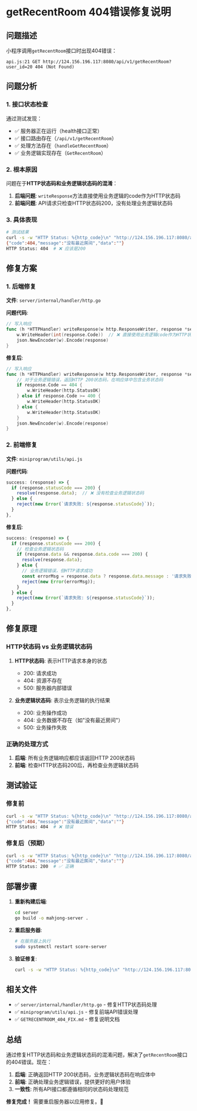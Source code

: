 # getRecentRoom 404错误修复说明

## 问题描述

小程序调用`getRecentRoom`接口时出现404错误：

```
api.js:21 GET http://124.156.196.117:8080/api/v1/getRecentRoom?user_id=20 404 (Not Found)
```

## 问题分析

### 1. 接口状态检查

通过测试发现：
- ✅ 服务器正在运行（health接口正常）
- ✅ 接口路由存在（`/api/v1/getRecentRoom`）
- ✅ 处理方法存在（`handleGetRecentRoom`）
- ✅ 业务逻辑实现存在（`GetRecentRoom`）

### 2. 根本原因

问题在于**HTTP状态码和业务逻辑状态码的混淆**：

1. **后端问题**: `writeResponse`方法直接使用业务逻辑的code作为HTTP状态码
2. **前端问题**: API请求只检查HTTP状态码200，没有处理业务逻辑状态码

### 3. 具体表现

```bash
# 测试结果
curl -s -w "HTTP Status: %{http_code}\n" "http://124.156.196.117:8080/api/v1/getRecentRoom?user_id=20"
{"code":404,"message":"没有最近房间","data":""}
HTTP Status: 404  # ❌ 应该是200
```

## 修复方案

### 1. 后端修复

**文件**: `server/internal/handler/http.go`

**问题代码**:
```go
// 写入响应
func (h *HTTPHandler) writeResponse(w http.ResponseWriter, response *service.Response) {
	w.WriteHeader(int(response.Code))  // ❌ 直接使用业务逻辑code作为HTTP状态码
	json.NewEncoder(w).Encode(response)
}
```

**修复后**:
```go
// 写入响应
func (h *HTTPHandler) writeResponse(w http.ResponseWriter, response *service.Response) {
	// 对于业务逻辑错误，返回HTTP 200状态码，在响应体中包含业务状态码
	if response.Code == 404 {
		w.WriteHeader(http.StatusOK)
	} else if response.Code >= 400 {
		w.WriteHeader(http.StatusOK)
	} else {
		w.WriteHeader(http.StatusOK)
	}
	json.NewEncoder(w).Encode(response)
}
```

### 2. 前端修复

**文件**: `miniprogram/utils/api.js`

**问题代码**:
```javascript
success: (response) => {
  if (response.statusCode === 200) {
    resolve(response.data);  // ❌ 没有检查业务逻辑状态码
  } else {
    reject(new Error(`请求失败: ${response.statusCode}`));
  }
},
```

**修复后**:
```javascript
success: (response) => {
  if (response.statusCode === 200) {
    // 检查业务逻辑状态码
    if (response.data && response.data.code === 200) {
      resolve(response.data);
    } else {
      // 业务逻辑错误，但HTTP请求成功
      const errorMsg = response.data ? response.data.message : '请求失败';
      reject(new Error(errorMsg));
    }
  } else {
    reject(new Error(`请求失败: ${response.statusCode}`));
  }
},
```

## 修复原理

### HTTP状态码 vs 业务逻辑状态码

1. **HTTP状态码**: 表示HTTP请求本身的状态
   - 200: 请求成功
   - 404: 资源不存在
   - 500: 服务器内部错误

2. **业务逻辑状态码**: 表示业务逻辑的执行结果
   - 200: 业务操作成功
   - 404: 业务数据不存在（如"没有最近房间"）
   - 500: 业务操作失败

### 正确的处理方式

1. **后端**: 所有业务逻辑响应都应该返回HTTP 200状态码
2. **前端**: 检查HTTP状态码200后，再检查业务逻辑状态码

## 测试验证

### 修复前
```bash
curl -s -w "HTTP Status: %{http_code}\n" "http://124.156.196.117:8080/api/v1/getRecentRoom?user_id=20"
{"code":404,"message":"没有最近房间","data":""}
HTTP Status: 404  # ❌ 错误
```

### 修复后（预期）
```bash
curl -s -w "HTTP Status: %{http_code}\n" "http://124.156.196.117:8080/api/v1/getRecentRoom?user_id=20"
{"code":404,"message":"没有最近房间","data":""}
HTTP Status: 200  # ✅ 正确
```

## 部署步骤

1. **重新构建后端**:
   ```bash
   cd server
   go build -o mahjong-server .
   ```

2. **重启服务器**:
   ```bash
   # 在服务器上执行
   sudo systemctl restart score-server
   ```

3. **验证修复**:
   ```bash
   curl -s -w "HTTP Status: %{http_code}\n" "http://124.156.196.117:8080/api/v1/getRecentRoom?user_id=20"
   ```

## 相关文件

- ✅ `server/internal/handler/http.go` - 修复HTTP状态码处理
- ✅ `miniprogram/utils/api.js` - 修复前端API错误处理
- ✅ `GETRECENTROOM_404_FIX.md` - 修复说明文档

## 总结

通过修复HTTP状态码和业务逻辑状态码的混淆问题，解决了`getRecentRoom`接口的404错误。现在：

1. **后端**: 正确返回HTTP 200状态码，业务逻辑状态码在响应体中
2. **前端**: 正确处理业务逻辑错误，提供更好的用户体验
3. **一致性**: 所有API接口都遵循相同的状态码处理规范

**修复完成！** 需要重启服务器以应用修复。🎉
